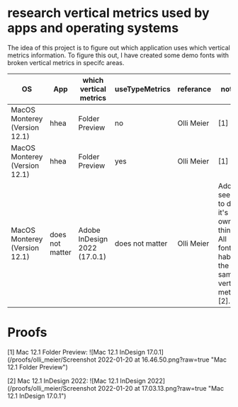 # research vertical metrics used by apps and operating systems

The idea of this project is to figure out which application uses which vertical metrics information.
To figure this out, I have created some demo fonts with broken vertical metrics in specifc areas.


| OS  | App             | which vertical metrics       | useTypeMetrics  | referance | notes                                                                            | 
| ------------- |-----------------|------------------------------|-----------------| ------------- |----------------------------------------------------------------------------------|
| MacOS Monterey (Version 12.1) | hhea            | Folder Preview               | no              | Olli Meier | [1]                                                                              |
| MacOS Monterey (Version 12.1) | hhea            | Folder Preview               | yes             | Olli Meier | [1]                                                                              |
| MacOS Monterey (Version 12.1) | does not matter | Adobe InDesign 2022 (17.0.1) | does not matter | Olli Meier | Adobe seems to do it's own things. All fonts habe the same vertical metrics [2]. |



# Proofs
[1] Mac 12.1 Folder Preview:
![Mac 12.1 InDesign 17.0.1](/proofs/olli_meier/Screenshot 2022-01-20 at 16.46.50.png?raw=true "Mac 12.1 Folder Preview")


[2] Mac 12.1 InDesign 2022:
![Mac 12.1 InDesign 2022](/proofs/olli_meier/Screenshot 2022-01-20 at 17.03.13.png?raw=true "Mac 12.1 InDesign 17.0.1")


